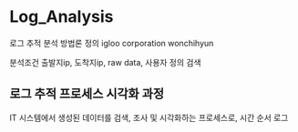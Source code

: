# Log_Analysis
로그 추적 분석 방법론 정의 igloo corporation wonchihyun

분석조건 출발지ip, 도착지ip, raw data, 사용자 정의 검색

## 로그 추적 프로세스 시각화 과정
 IT 시스템에서 생성된 데이터를 검색, 조사 및 시각화하는 프로세스로, 시간 순서 로그
